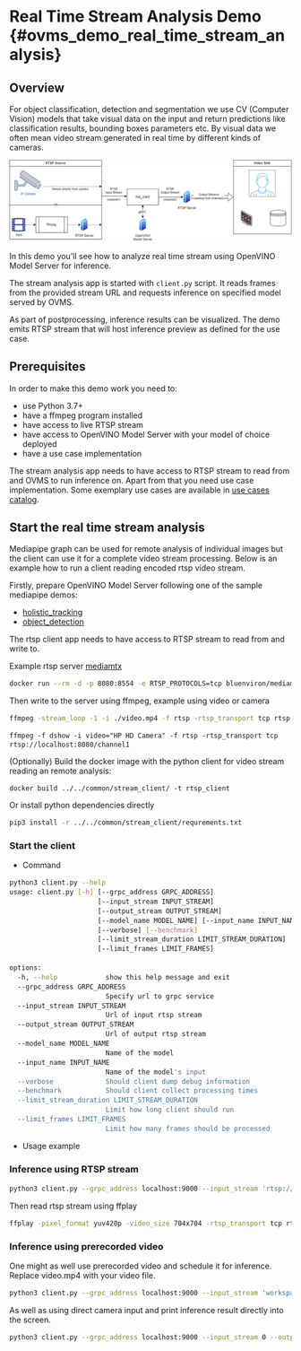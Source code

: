 # Real Time Stream Analysis Demo {#ovms_demo_real_time_stream_analysis}
## Overview

For object classification, detection and segmentation we use CV (Computer Vision) models that take visual data on the input and return predictions like classification results, bounding boxes parameters etc. By visual data we often mean video stream generated in real time by different kinds of cameras. 

![rtsp](rtsp.png)

In this demo you'll see how to analyze real time stream using OpenVINO Model Server for inference.

The stream analysis app is started with `client.py` script. It reads frames from the provided stream URL and requests inference on specified model served by OVMS.

As part of postprocessing, inference results can be visualized. The demo emits RTSP stream that will host inference preview as defined for the use case. 


## Prerequisites

In order to make this demo work you need to:
- use Python 3.7+
- have a ffmpeg program installed
- have access to live RTSP stream
- have access to OpenVINO Model Server with your model of choice deployed
- have a use case implementation

The stream analysis app needs to have access to RTSP stream to read from and OVMS to run inference on. Apart from that you need use case implementation. Some exemplary use cases are available in [use cases catalog](https://github.com/openvinotoolkit/model_server/blob/main/demos/mediapipe).

## Start the real time stream analysis

Mediapipe graph can be used for remote analysis of individual images but the client can use it for a complete video stream processing.
Below is an example how to run a client reading encoded rtsp video stream.

Firstly, prepare OpenVINO Model Server following one of the sample mediapipe demos:
- [holistic_tracking](https://github.com/openvinotoolkit/model_server/blob/main/demos/mediapipe/holistic_tracking)
- [object_detection](https://github.com/openvinotoolkit/model_server/blob/main/demos/mediapipe/object_detection)

The rtsp client app needs to have access to RTSP stream to read from and write to.

Example rtsp server [mediamtx](https://github.com/bluenviron/mediamtx)

```bash
docker run --rm -d -p 8080:8554 -e RTSP_PROTOCOLS=tcp bluenviron/mediamtx:latest
```

Then write to the server using ffmpeg, example using video or camera

```bash
ffmpeg -stream_loop -1 -i ./video.mp4 -f rtsp -rtsp_transport tcp rtsp://localhost:8080/channel1
```

```
ffmpeg -f dshow -i video="HP HD Camera" -f rtsp -rtsp_transport tcp rtsp://localhost:8080/channel1
```

(Optionally) Build the docker image with the python client for video stream reading an remote analysis:
```
docker build ../../common/stream_client/ -t rtsp_client
```

Or install python dependencies directly
```bash
pip3 install -r ../../common/stream_client/requrements.txt
```

### Start the client

- Command

```bash
python3 client.py --help
usage: client.py [-h] [--grpc_address GRPC_ADDRESS]
                      [--input_stream INPUT_STREAM]
                      [--output_stream OUTPUT_STREAM]
                      [--model_name MODEL_NAME] [--input_name INPUT_NAME]
                      [--verbose] [--benchmark]
                      [--limit_stream_duration LIMIT_STREAM_DURATION]
                      [--limit_frames LIMIT_FRAMES]

options:
  -h, --help            show this help message and exit
  --grpc_address GRPC_ADDRESS
                        Specify url to grpc service
  --input_stream INPUT_STREAM
                        Url of input rtsp stream
  --output_stream OUTPUT_STREAM
                        Url of output rtsp stream
  --model_name MODEL_NAME
                        Name of the model
  --input_name INPUT_NAME
                        Name of the model's input
  --verbose             Should client dump debug information
  --benchmark           Should client collect processing times
  --limit_stream_duration LIMIT_STREAM_DURATION
                        Limit how long client should run
  --limit_frames LIMIT_FRAMES
                        Limit how many frames should be processed
```

- Usage example

### Inference using RTSP stream

```bash
python3 client.py --grpc_address localhost:9000 --input_stream 'rtsp://localhost:8080/channel1' --output_stream 'rtsp://localhost:8080/channel2'
```

Then read rtsp stream using ffplay

```bash
ffplay -pixel_format yuv420p -video_size 704x704 -rtsp_transport tcp rtsp://localhost:8080/channel2
```

### Inference using prerecorded video

One might as well use prerecorded video and schedule it for inference.
Replace video.mp4 with your video file.

```bash
python3 client.py --grpc_address localhost:9000 --input_stream 'workspace/video.mp4' --output_stream 'workspace/output.mp4'
```
As well as using direct camera input and print inference result directly into the screen.

```bash
python3 client.py --grpc_address localhost:9000 --input_stream 0 --output_stream screen
```
